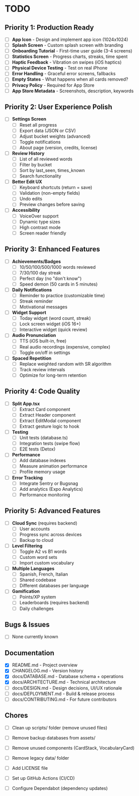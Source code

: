 # TODO

## Priority 1: Production Ready

- [ ] **App Icon** - Design and implement app icon (1024x1024)
- [ ] **Splash Screen** - Custom splash screen with branding
- [ ] **Onboarding Tutorial** - First-time user guide (3-4 screens)
- [ ] **Statistics Screen** - Progress charts, streaks, time spent
- [ ] **Haptic Feedback** - Vibration on swipes (iOS haptics)
- [ ] **Physical Device Testing** - Test on real iPhone
- [ ] **Error Handling** - Graceful error screens, fallbacks
- [ ] **Empty States** - What happens when all cards removed?
- [ ] **Privacy Policy** - Required for App Store
- [ ] **App Store Metadata** - Screenshots, description, keywords

## Priority 2: User Experience Polish

- [ ] **Settings Screen**
  - [ ] Reset all progress
  - [ ] Export data (JSON or CSV)
  - [ ] Adjust bucket weights (advanced)
  - [ ] Toggle notifications
  - [ ] About page (version, credits, license)

- [ ] **Review History**
  - [ ] List of all reviewed words
  - [ ] Filter by bucket
  - [ ] Sort by last_seen, times_known
  - [ ] Search functionality

- [ ] **Better Edit UX**
  - [ ] Keyboard shortcuts (return = save)
  - [ ] Validation (non-empty fields)
  - [ ] Undo edits
  - [ ] Preview changes before saving

- [ ] **Accessibility**
  - [ ] VoiceOver support
  - [ ] Dynamic type sizes
  - [ ] High contrast mode
  - [ ] Screen reader friendly

## Priority 3: Enhanced Features

- [ ] **Achievements/Badges**
  - [ ] 10/50/100/500/1000 words reviewed
  - [ ] 7/30/100 day streak
  - [ ] Perfect day (no "don't know")
  - [ ] Speed demon (50 cards in 5 minutes)

- [ ] **Daily Notifications**
  - [ ] Reminder to practice (customizable time)
  - [ ] Streak reminder
  - [ ] Motivational messages

- [ ] **Widget Support**
  - [ ] Today widget (word count, streak)
  - [ ] Lock screen widget (iOS 16+)
  - [ ] Interactive widget (quick review)

- [ ] **Audio Pronunciation**
  - [ ] TTS (iOS built-in, free)
  - [ ] Real audio recordings (expensive, complex)
  - [ ] Toggle on/off in settings

- [ ] **Spaced Repetition**
  - [ ] Replace weighted random with SR algorithm
  - [ ] Track review intervals
  - [ ] Optimize for long-term retention

## Priority 4: Code Quality

- [ ] **Split App.tsx**
  - [ ] Extract Card component
  - [ ] Extract Header component
  - [ ] Extract EditModal component
  - [ ] Extract gesture logic to hook

- [ ] **Testing**
  - [ ] Unit tests (database.ts)
  - [ ] Integration tests (swipe flow)
  - [ ] E2E tests (Detox)

- [ ] **Performance**
  - [ ] Add database indexes
  - [ ] Measure animation performance
  - [ ] Profile memory usage

- [ ] **Error Tracking**
  - [ ] Integrate Sentry or Bugsnag
  - [ ] Add analytics (Expo Analytics)
  - [ ] Performance monitoring

## Priority 5: Advanced Features

- [ ] **Cloud Sync** (requires backend)
  - [ ] User accounts
  - [ ] Progress sync across devices
  - [ ] Backup to cloud

- [ ] **Level Filtering**
  - [ ] Toggle A2 vs B1 words
  - [ ] Custom word sets
  - [ ] Import custom vocabulary

- [ ] **Multiple Languages**
  - [ ] Spanish, French, Italian
  - [ ] Shared codebase
  - [ ] Different databases per language

- [ ] **Gamification**
  - [ ] Points/XP system
  - [ ] Leaderboards (requires backend)
  - [ ] Daily challenges

## Bugs & Issues

- [ ] None currently known

## Documentation

- [x] README.md - Project overview
- [x] CHANGELOG.md - Version history
- [x] docs/DATABASE.md - Database schema + operations
- [x] docs/ARCHITECTURE.md - Technical architecture
- [ ] docs/DESIGN.md - Design decisions, UI/UX rationale
- [ ] docs/DEPLOYMENT.md - Build & release process
- [ ] docs/CONTRIBUTING.md - For future contributors

## Chores

- [ ] Clean up scripts/ folder (remove unused files)
- [ ] Remove backup databases from assets/
- [ ] Remove unused components (CardStack, VocabularyCard)
- [ ] Remove legacy data/ folder
- [ ] Add LICENSE file
- [ ] Set up GitHub Actions (CI/CD)
- [ ] Configure Dependabot (dependency updates)

